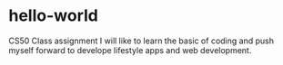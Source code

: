 # hello-world
CS50 Class assignment
I will like to learn the basic of coding and push myself forward to develope lifestyle apps and web development.
